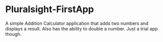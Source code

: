# Pluralsight-FirstApp
A simple Addition Calculator application that adds two numbers and displays a result. Also has the ability to double a number.  Just a trial app though.
